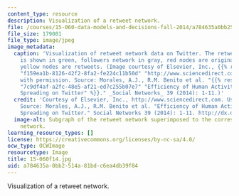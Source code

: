 ```yaml
---
content_type: resource
description: Visualization of a retweet network.
file: /courses/15-060-data-models-and-decisions-fall-2014/a784635a0bb2514a81bdc6ea4db39f84_15.060f14.jpg
file_size: 179001
file_type: image/jpeg
image_metadata:
  caption: 'Visualization of retweet network data on Twitter. The retweets network
    is shown in green, followers network in gray, red nodes are original tweets and
    yellow nodes are retweets. (Image courtesy of Elsevier, Inc., {{% resource_link
    "f159ea1b-8126-42f2-8fa2-fe224c11b50d" "http://www.sciencedirect.com" %}}. Used
    with permission. Source: Morales, A.J., R.M. Benito et al. "{{% resource_link
    "7c9df4af-a2fc-48e5-af21-ed7c255b07e7" "Efficiency of Human Activity on Information
    Spreading on Twitter" %}}." _Social Networks_ 39 (2014): 1-11.)'
  credit: 'Courtesy of Elsevier, Inc., http://www.sciencedirect.com. Used with permission.
    Source: Morales, A.J., R.M. Benito et al. "Efficiency of Human Activity on Information
    Spreading on Twitter." Social Networks 39 (2014): 1-11. http://dx.doi.org/10.1016/j.socnet.2014.03.007'
  image-alt: Subgraph of the retweet network superimposed to the corresponding followers
    network.
learning_resource_types: []
license: https://creativecommons.org/licenses/by-nc-sa/4.0/
ocw_type: OCWImage
resourcetype: Image
title: 15-060f14.jpg
uid: a784635a-0bb2-514a-81bd-c6ea4db39f84
---
```

Visualization of a retweet network.